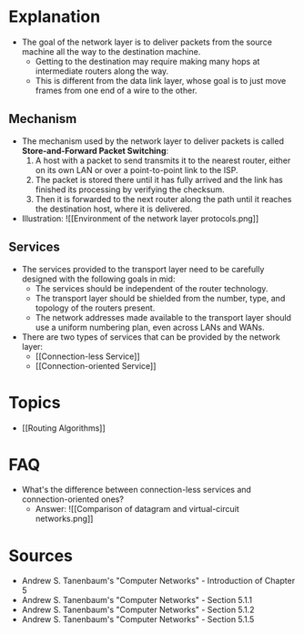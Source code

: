 # Explanation
- The goal of the network layer is to deliver packets from the source machine all the way to the destination machine.
	- Getting to the destination may require making many hops at intermediate routers along the way.
	- This is different from the data link layer, whose goal is to just move frames from one end of a wire to the other.

## Mechanism
- The mechanism used by the network layer to deliver packets is called **Store-and-Forward Packet Switching**:
	1. A host with a packet to send transmits it to the nearest router, either on its own LAN or over a point-to-point link to the ISP.
	2. The packet is stored there until it has fully arrived and the link has finished its processing by verifying the checksum.
	3. Then it is forwarded to the next router along the path until it reaches the destination host, where it is delivered.
- Illustration: ![[Environment of the network layer protocols.png]]

## Services
- The services provided to the transport layer need to be carefully designed with the following goals in mid:
	- The services should be independent of the router technology.
	- The transport layer should be shielded from the number, type, and topology of the routers present.
	- The network addresses made available to the transport layer should use a uniform numbering plan, even across LANs and WANs.
- There are two types of services that can be provided by the network layer:
	- [[Connection-less Service]]
	- [[Connection-oriented Service]]

# Topics
- [[Routing Algorithms]]

# FAQ
- What's the difference between connection-less services and connection-oriented ones?
	- Answer: ![[Comparison of datagram and virtual-circuit networks.png]]

# Sources
- Andrew S. Tanenbaum's "Computer Networks" - Introduction of Chapter 5
- Andrew S. Tanenbaum's "Computer Networks" - Section 5.1.1
- Andrew S. Tanenbaum's "Computer Networks" - Section 5.1.2
- Andrew S. Tanenbaum's "Computer Networks" - Section 5.1.5
